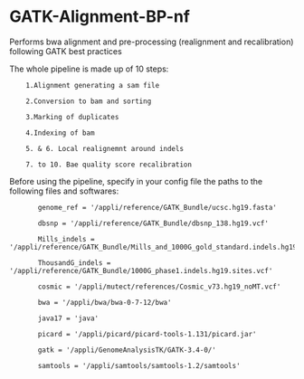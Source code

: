 # GATK-Alignment-BP-nf
Performs bwa alignment and pre-processing (realignment and recalibration) following GATK best practices

The whole pipeline is made up of 10 steps: 

		1.Alignment generating a sam file

		2.Conversion to bam and sorting

		3.Marking of duplicates

		4.Indexing of bam

		5. & 6. Local realignemnt around indels

		7. to 10. Bae quality score recalibration


Before using the pipeline, specify in your config file the paths to the following files and softwares:

		   genome_ref = '/appli/reference/GATK_Bundle/ucsc.hg19.fasta'
		   
		   dbsnp = '/appli/reference/GATK_Bundle/dbsnp_138.hg19.vcf'
		   
		   Mills_indels = '/appli/reference/GATK_Bundle/Mills_and_1000G_gold_standard.indels.hg19.sites.vcf'
		   
		   ThousandG_indels = '/appli/reference/GATK_Bundle/1000G_phase1.indels.hg19.sites.vcf'
		   
		   cosmic = '/appli/mutect/references/Cosmic_v73.hg19_noMT.vcf'
		   
		   bwa = '/appli/bwa/bwa-0-7-12/bwa'
		   
		   java17 = 'java'
		   
		   picard = '/appli/picard/picard-tools-1.131/picard.jar'
		   
		   gatk = '/appli/GenomeAnalysisTK/GATK-3.4-0/'
		   
		   samtools = '/appli/samtools/samtools-1.2/samtools'



		   

